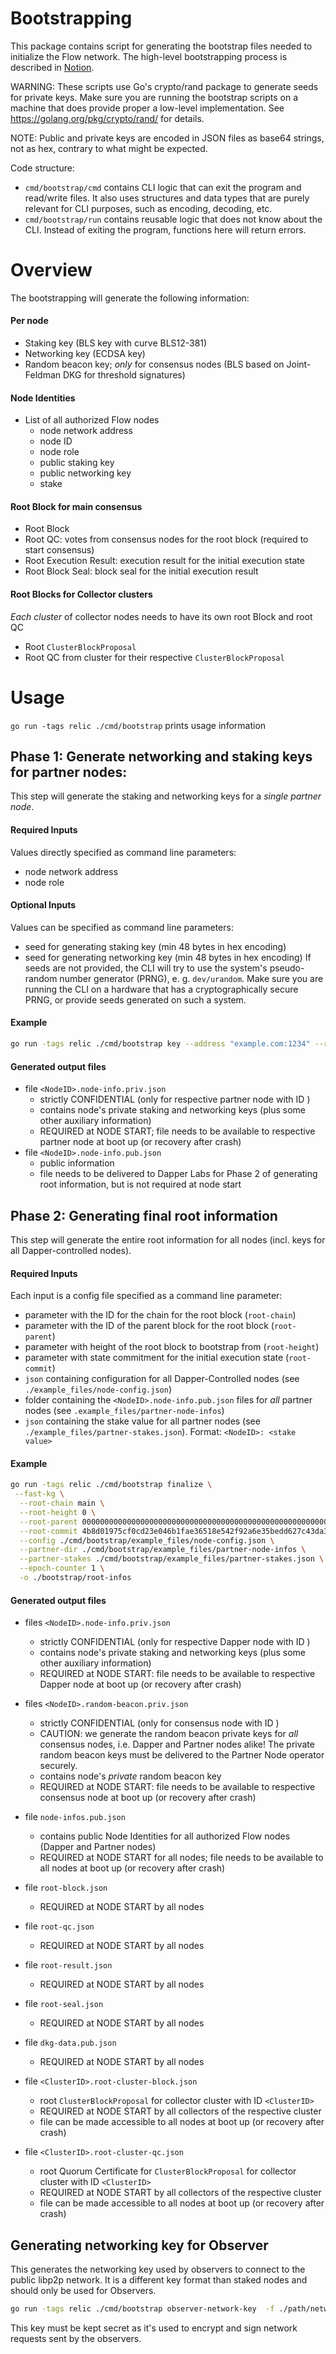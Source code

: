 # Bootstrapping

This package contains script for generating the bootstrap files needed to initialize the Flow network.
The high-level bootstrapping process is described in [Notion](https://www.notion.so/dapperlabs/Flow-Bootstrapping-ce9d227f18a8410dbce74ed7d4ddee27).

WARNING: These scripts use Go's crypto/rand package to generate seeds for private keys. Make sure you are running the bootstrap scripts on a machine that does provide proper a low-level implementation. See https://golang.org/pkg/crypto/rand/ for details.

NOTE: Public and private keys are encoded in JSON files as base64 strings, not as hex, contrary to what might be expected.

Code structure:
* `cmd/bootstrap/cmd` contains CLI logic that can exit the program and read/write files. It also uses structures and data types that are purely relevant for CLI purposes, such as encoding, decoding, etc.
* `cmd/bootstrap/run` contains reusable logic that does not know about the CLI. Instead of exiting the program, functions here will return errors.



# Overview

The bootstrapping will generate the following information:

#### Per node
* Staking key (BLS key with curve BLS12-381)
* Networking key (ECDSA key)
* Random beacon key; _only_ for consensus nodes (BLS based on Joint-Feldman DKG for threshold signatures)

#### Node Identities
* List of all authorized Flow nodes
  - node network address
  - node ID
  - node role
  - public staking key
  - public networking key
  - stake

#### Root Block for main consensus
* Root Block
* Root QC: votes from consensus nodes for the root block (required to start consensus)
* Root Execution Result: execution result for the initial execution state
* Root Block Seal: block seal for the initial execution result


#### Root Blocks for Collector clusters
_Each cluster_ of collector nodes needs to have its own root Block and root QC
* Root `ClusterBlockProposal`
* Root QC from cluster for their respective `ClusterBlockProposal`


# Usage

`go run -tags relic ./cmd/bootstrap` prints usage information

## Phase 1: Generate networking and staking keys for partner nodes:

This step will generate the staking and networking keys for a _single partner node_.

#### Required Inputs
Values directly specified as command line parameters:
  - node network address
  - node role

#### Optional Inputs
Values can be specified as command line parameters:
  - seed for generating staking key (min 48 bytes in hex encoding)
  - seed for generating networking key (min 48 bytes in hex encoding)
If seeds are not provided, the CLI will try to use the system's pseudo-random number generator (PRNG), e. g. `dev/urandom`. Make sure you are running the CLI on a hardware that has a cryptographically secure PRNG, or provide seeds generated on such a system.

#### Example
```bash
go run -tags relic ./cmd/bootstrap key --address "example.com:1234" --role "consensus" -o ./bootstrap/partner-node-infos
```

#### Generated output files
* file `<NodeID>.node-info.priv.json`
   - strictly CONFIDENTIAL  (only for respective partner node with ID <NodeID>)
   - contains node's private staking and networking keys (plus some other auxiliary information)
   - REQUIRED at NODE START;
     file needs to be available to respective partner node at boot up (or recovery after crash)
* file `<NodeID>.node-info.pub.json`
   - public information
   - file needs to be delivered to Dapper Labs for Phase 2 of generating root information,
     but is not required at node start


## Phase 2: Generating final root information

This step will generate the entire root information for all nodes (incl. keys for all Dapper-controlled nodes).

#### Required Inputs
Each input is a config file specified as a command line parameter:
* parameter with the ID for the chain for the root block (`root-chain`)
* parameter with the ID of the parent block for the root block (`root-parent`)
* parameter with height of the root block to bootstrap from (`root-height`)
* parameter with state commitment for the initial execution state (`root-commit`)
* `json` containing configuration for all Dapper-Controlled nodes (see `./example_files/node-config.json`)
* folder containing the `<NodeID>.node-info.pub.json` files for _all_ partner nodes (see `.example_files/partner-node-infos`)
* `json` containing the stake value for all partner nodes (see `./example_files/partner-stakes.json`).
  Format: ```<NodeID>: <stake value>```

#### Example
```bash
go run -tags relic ./cmd/bootstrap finalize \
 --fast-kg \
  --root-chain main \
  --root-height 0 \
  --root-parent 0000000000000000000000000000000000000000000000000000000000000000 \
  --root-commit 4b8d01975cf0cd23e046b1fae36518e542f92a6e35bedd627c43da30f4ae761a \
  --config ./cmd/bootstrap/example_files/node-config.json \
  --partner-dir ./cmd/bootstrap/example_files/partner-node-infos \
  --partner-stakes ./cmd/bootstrap/example_files/partner-stakes.json \
  --epoch-counter 1 \
  -o ./bootstrap/root-infos
```

#### Generated output files
* files `<NodeID>.node-info.priv.json`
   - strictly CONFIDENTIAL (only for respective Dapper node with ID <NodeID>)
   - contains node's private staking and networking keys (plus some other auxiliary information)
   - REQUIRED at NODE START:
     file needs to be available to respective Dapper node at boot up (or recovery after crash)
* files `<NodeID>.random-beacon.priv.json`
   - strictly CONFIDENTIAL (only for consensus node with ID <NodeID>)
   - CAUTION: we generate the random beacon private keys for _all_ consensus nodes, i.e. Dapper and Partner nodes alike!
     The private random beacon keys must be delivered to the Partner Node operator securely.
   - contains node's _private_ random beacon key
   - REQUIRED at NODE START:
     file needs to be available to respective consensus node at boot up (or recovery after crash)
* file `node-infos.pub.json`
   - contains public Node Identities for all authorized Flow nodes (Dapper and Partner nodes)
   - REQUIRED at NODE START for all nodes;
     file needs to be available to all nodes at boot up (or recovery after crash)

* file `root-block.json`
   - REQUIRED at NODE START by all nodes
* file `root-qc.json`
   - REQUIRED at NODE START by all nodes
* file `root-result.json`
   - REQUIRED at NODE START by all nodes
* file `root-seal.json`
   - REQUIRED at NODE START by all nodes
* file `dkg-data.pub.json`
   - REQUIRED at NODE START by all nodes

* file `<ClusterID>.root-cluster-block.json`
   - root `ClusterBlockProposal` for collector cluster with ID `<ClusterID>`
   - REQUIRED at NODE START by all collectors of the respective cluster
   - file can be made accessible to all nodes at boot up (or recovery after crash)
* file `<ClusterID>.root-cluster-qc.json`
   - root Quorum Certificate for `ClusterBlockProposal` for collector cluster with ID `<ClusterID>`
   - REQUIRED at NODE START by all collectors of the respective cluster
   - file can be made accessible to all nodes at boot up (or recovery after crash)

## Generating networking key for Observer

This generates the networking key used by observers to connect to the public libp2p network. It is a different key format than staked nodes and should only be used for Observers.

```bash
go run -tags relic ./cmd/bootstrap observer-network-key  -f ./path/network-key
```

This key must be kept secret as it's used to encrypt and sign network requests sent by the observers.
